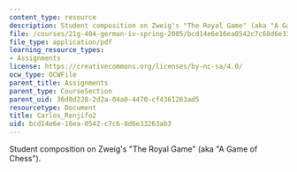 ```yaml
---
content_type: resource
description: Student composition on Zweig's "The Royal Game" (aka "A Game of Chess").
file: /courses/21g-404-german-iv-spring-2005/bcd14e6e16ea0542c7c68d6e33263ab3_MIT21G_404S05_aufsatz2carl.pdf
file_type: application/pdf
learning_resource_types:
- Assignments
license: https://creativecommons.org/licenses/by-nc-sa/4.0/
ocw_type: OCWFile
parent_title: Assignments
parent_type: CourseSection
parent_uid: 36d8d228-2d2a-04a0-4470-cf4361263ad5
resourcetype: Document
title: Carlos_Renjifo2
uid: bcd14e6e-16ea-0542-c7c6-8d6e33263ab3
---
```

Student composition on Zweig's "The Royal Game" (aka "A Game of Chess").